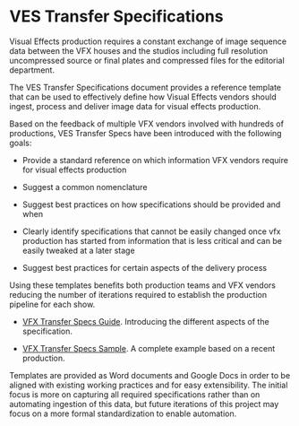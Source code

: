 # VES Transfer Specifications

Visual Effects production requires a constant exchange of image sequence data between the VFX houses and the studios including full resolution uncompressed source or final plates and compressed files for the editorial department.

The VES Transfer Specifications document provides a reference template that can be used to effectively define how Visual Effects vendors should ingest, process and deliver image data for visual effects production.

Based on the feedback of multiple VFX vendors involved with hundreds of productions, VES Transfer Specs have been introduced with the following goals:

* Provide a standard reference on which information VFX vendors require for visual effects production

* Suggest a common nomenclature

* Suggest best practices on how specifications should be provided and when

* Clearly identify specifications that cannot be easily changed once vfx production has started from information that is less critical and can be easily tweaked at a later stage

* Suggest best practices for certain aspects of the delivery process

Using these templates benefits both production teams and VFX vendors reducing the number of iterations required to establish the production pipeline for each show.

* [VFX Transfer Specs Guide](https://docs.google.com/document/d/1_qOheKfzT5tdd4GVzDbm_U9-U0FVreVisA8vFdFH67I/edit?usp=sharing). Introducing the different aspects of the specification.

* [VFX Transfer Specs Sample](https://docs.google.com/document/d/1usDmbM8z8GkZL10eOkYezHBqzmMDUZgDa55WCO4IKtk/edit?usp=sharing). A complete example based on a recent production.

Templates are provided as Word documents and Google Docs in order to be aligned with existing working practices and for easy extensibility. The initial focus is more on capturing all required specifications rather than on automating ingestion of this data, but future iterations of this project may focus on a more formal standardization to enable automation.

